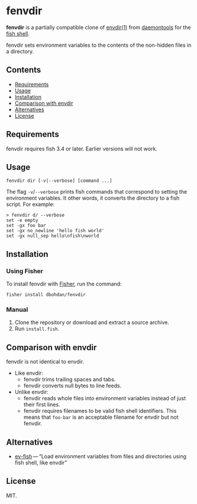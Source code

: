 # fenvdir

**fenvdir** is a partially compatible clone of
[envdir(1)](https://cr.yp.to/daemontools/envdir.html)
from
[daemontools](https://en.wikipedia.org/wiki/Daemontools)
for the
[fish shell](https://fishshell.com/).

fenvdir sets environment variables
to the contents of the non-hidden files in a directory.

## Contents

- [Requirements](#requirements)
- [Usage](#usage)
- [Installation](#installation)
- [Comparison with envdir](#comparison-with-envdir)
- [Alternatives](#alternatives)
- [License](#license)

## Requirements

fenvdir requires fish 3.4 or later.
Earlier versions will not work.

## Usage

```none
fenvdir dir [-v|--verbose] [command ...]
```

The flag `-v`/`--verbose` prints fish commands
that correspond to setting the environment variables.
It other words,
it converts the directory to a fish script.
For example:

```fish
> fenvdir d/ --verbose
set -e empty
set -gx foo bar
set -gx no_newline 'hello fish world'
set -gx null_sep hello\nfish\nworld
```

## Installation

### Using Fisher

To install fenvdir with
[Fisher](https://github.com/jorgebucaran/fisher),
run the command:

```fish
fisher install dbohdan/fenvdir
```

### Manual

1. Clone the repository
   or download and extract a source archive.
2. Run `install.fish`.

## Comparison with envdir

fenvdir is not identical to envdir.

- Like envdir:
  - fenvdir trims trailing spaces and tabs.
  - fenvdir converts null bytes to line feeds.
- Unlike envdir:
  - fenvdir reads whole files
into environment variables
    instead of just their first lines.
  - fenvdir requires filenames
    to be valid fish shell identifiers.
    This means that `foo-bar`
    is an acceptable filename for envdir but not fenvdir.

## Alternatives

- [ev-fish](https://github.com/joehillen/ev-fish)&thinsp;—&thinsp;“Load environment variables from files and directories using fish shell, like envdir”

## License

MIT.

